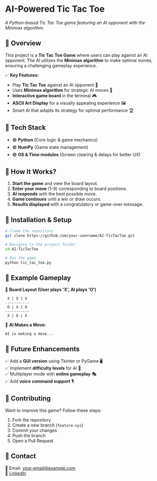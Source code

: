# **AI-Powered Tic Tac Toe**

*A Python-based Tic Tac Toe game featuring an AI opponent with the Minimax algorithm.*

## 🔹 **Overview**

This project is a **Tic Tac Toe Game** where users can play against an AI opponent. The AI utilizes the **Minimax algorithm** to make optimal moves, ensuring a challenging gameplay experience.

✅ **Key Features:**

- Play **Tic Tac Toe** against an AI opponent 🤖
- Uses **Minimax algorithm** for strategic AI moves 🔄
- **Interactive game board** in the terminal 🎮
- **ASCII Art Display** for a visually appealing experience 🖼️
- Smart AI that adapts its strategy for optimal performance 🏆

## 🔹 **Tech Stack**

- 🟢 **Python** (Core logic & game mechanics)
- 🟢 **NumPy** (Game state management)
- 🟢 **OS & Time modules** (Screen clearing & delays for better UX)

## 🔹 **How It Works?**

1. **Start the game** and view the board layout.
2. **Enter your move** (1-9) corresponding to board positions.
3. **AI responds** with the best possible move.
4. **Game continues** until a win or draw occurs.
5. **Results displayed** with a congratulatory or game-over message.

## 🔹 **Installation & Setup**

```bash
# Clone the repository
git clone https://github.com/your-username/AI-TicTacToe.git

# Navigate to the project folder
cd AI-TicTacToe

# Run the game
python tic_tac_toe.py
```

## 🔹 **Example Gameplay**

📌 **Board Layout (User plays 'X', AI plays 'O')**

```
 X | O | X
-----------
 O | X | O
-----------
 X | O | X
```

📌 **AI Makes a Move:**

```
AI is making a move...
```

## 🔹 **Future Enhancements**

✅ Add a **GUI version** using Tkinter or PyGame 🖥️  
✅ Implement **difficulty levels** for AI 🌟  
✅ Multiplayer mode with **online gameplay** 🎭  
✅ Add **voice command support** 🎙️  

## 🔹 **Contributing**

Want to improve this game? Follow these steps:

1. Fork the repository
2. Create a new branch (`feature-xyz`)
3. Commit your changes
4. Push the branch
5. Open a Pull Request

## 🔹 **Contact**

📩 Email: [your-email@example.com](mailto:your-email@example.com)  
🔗 [LinkedIn](https://linkedin.com/in/your-profile)

